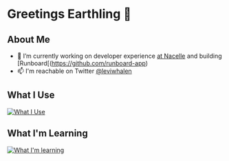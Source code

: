 # Greetings Earthling 🖖

## About Me
- 🔭 I’m currently working on developer experience [at Nacelle](https://github.com/getnacelle) and building [Runboard[(https://github.com/runboard-app)
- 📫 I'm reachable on Twitter [@leviwhalen](https://twitter.com/LeviWhalen)


## What I Use

[![What I Use](https://skillicons.dev/icons?i=ts,nuxt,tailwind,supabase,workers,graphql)](https://skillicons.dev)

## What I'm Learning
[![What I'm learning](https://skillicons.dev/icons?i=postgres,redis,blender)](https://skillicons.dev)
